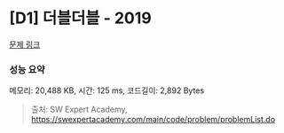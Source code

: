 # [D1] 더블더블 - 2019 

[문제 링크](https://swexpertacademy.com/main/code/problem/problemDetail.do?contestProbId=AV5QDEX6AqwDFAUq) 

### 성능 요약

메모리: 20,488 KB, 시간: 125 ms, 코드길이: 2,892 Bytes



> 출처: SW Expert Academy, https://swexpertacademy.com/main/code/problem/problemList.do